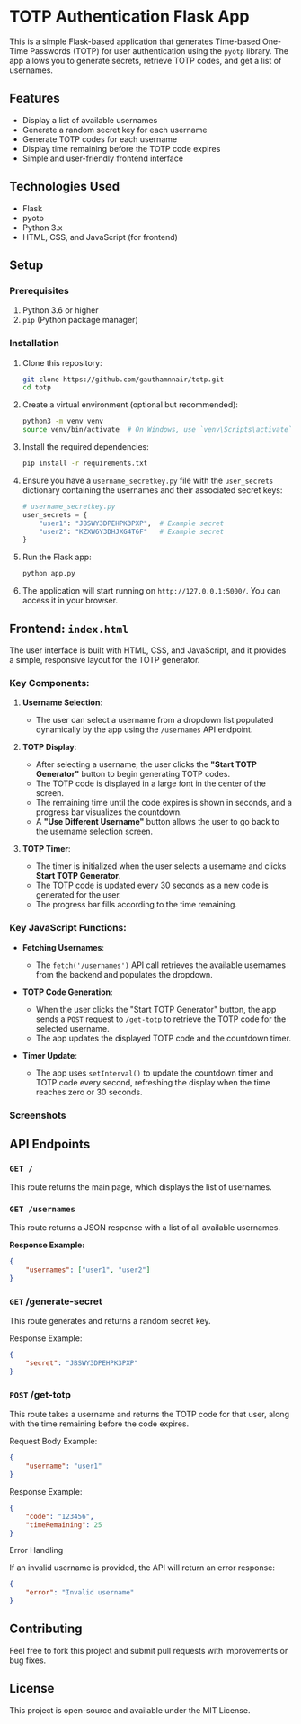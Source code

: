 # TOTP Authentication Flask App

This is a simple Flask-based application that generates Time-based One-Time Passwords (TOTP) for user authentication using the `pyotp` library. The app allows you to generate secrets, retrieve TOTP codes, and get a list of usernames.

## Features

- Display a list of available usernames
- Generate a random secret key for each username
- Generate TOTP codes for each username
- Display time remaining before the TOTP code expires
- Simple and user-friendly frontend interface

## Technologies Used

- Flask
- pyotp
- Python 3.x
- HTML, CSS, and JavaScript (for frontend)

## Setup

### Prerequisites

1. Python 3.6 or higher
2. `pip` (Python package manager)

### Installation

1. Clone this repository:

    ```bash
    git clone https://github.com/gauthamnnair/totp.git
    cd totp
    ```

2. Create a virtual environment (optional but recommended):

    ```bash
    python3 -m venv venv
    source venv/bin/activate  # On Windows, use `venv\Scripts\activate`
    ```

3. Install the required dependencies:

    ```bash
    pip install -r requirements.txt
    ```

4. Ensure you have a `username_secretkey.py` file with the `user_secrets` dictionary containing the usernames and their associated secret keys:

    ```python
    # username_secretkey.py
    user_secrets = {
        "user1": "JBSWY3DPEHPK3PXP",  # Example secret
        "user2": "KZXW6Y3DHJXG4T6F"   # Example secret
    }
    ```

5. Run the Flask app:

    ```bash
    python app.py
    ```

6. The application will start running on `http://127.0.0.1:5000/`. You can access it in your browser.

## Frontend: `index.html`

The user interface is built with HTML, CSS, and JavaScript, and it provides a simple, responsive layout for the TOTP generator.

### Key Components:

1. **Username Selection**:
   - The user can select a username from a dropdown list populated dynamically by the app using the `/usernames` API endpoint.
   
2. **TOTP Display**:
   - After selecting a username, the user clicks the **"Start TOTP Generator"** button to begin generating TOTP codes.
   - The TOTP code is displayed in a large font in the center of the screen.
   - The remaining time until the code expires is shown in seconds, and a progress bar visualizes the countdown.
   - A **"Use Different Username"** button allows the user to go back to the username selection screen.

3. **TOTP Timer**:
   - The timer is initialized when the user selects a username and clicks **Start TOTP Generator**.
   - The TOTP code is updated every 30 seconds as a new code is generated for the user.
   - The progress bar fills according to the time remaining.

### Key JavaScript Functions:

- **Fetching Usernames**:
   - The `fetch('/usernames')` API call retrieves the available usernames from the backend and populates the dropdown.

- **TOTP Code Generation**:
   - When the user clicks the "Start TOTP Generator" button, the app sends a `POST` request to `/get-totp` to retrieve the TOTP code for the selected username.
   - The app updates the displayed TOTP code and the countdown timer.

- **Timer Update**:
   - The app uses `setInterval()` to update the countdown timer and TOTP code every second, refreshing the display when the time reaches zero or 30 seconds.

### Screenshots


## API Endpoints

### `GET /`

This route returns the main page, which displays the list of usernames.

### `GET /usernames`

This route returns a JSON response with a list of all available usernames.

**Response Example:**

```json
{
    "usernames": ["user1", "user2"]
}
```

### `GET` /generate-secret

This route generates and returns a random secret key.

Response Example:
```json
{
    "secret": "JBSWY3DPEHPK3PXP"
}
```

### `POST` /get-totp

This route takes a username and returns the TOTP code for that user, along with the time remaining before the code expires.

Request Body Example:
```json
{
    "username": "user1"
}
```
Response Example:
```json
{
    "code": "123456",
    "timeRemaining": 25
}
```
Error Handling

If an invalid username is provided, the API will return an error response:
```json
{
    "error": "Invalid username"
}
```

## Contributing

Feel free to fork this project and submit pull requests with improvements or bug fixes.

## License

This project is open-source and available under the MIT License.


